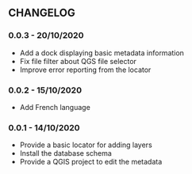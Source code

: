 ## CHANGELOG

### 0.0.3 - 20/10/2020

* Add a dock displaying basic metadata information
* Fix file filter about QGS file selector
* Improve error reporting from the locator

### 0.0.2 - 15/10/2020

* Add French language

### 0.0.1 - 14/10/2020

* Provide a basic locator for adding layers
* Install the database schema
* Provide a QGIS project to edit the metadata

###
